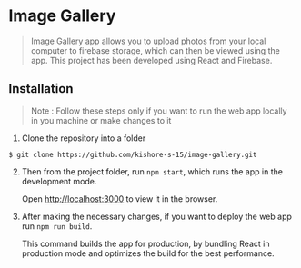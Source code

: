 # Image Gallery
> Image Gallery app allows you to upload photos from your local computer to firebase storage, which can then be viewed using the app. This project has been developed using React and Firebase.

## Installation
> Note : Follow these steps only if you want to run the web app locally in you machine or make changes to it

1. Clone the repository into a folder
```
$ git clone https://github.com/kishore-s-15/image-gallery.git
```

2. Then from the project folder, run `npm start`, which runs the app in the development mode.<br />

   Open [http://localhost:3000](http://localhost:3000) to view it in the browser.
   
3. After making the necessary changes, if you want to deploy the web app run `npm run build`.<br />

   This command builds the app for production, by bundling React in production mode and optimizes the build for the best performance. 
